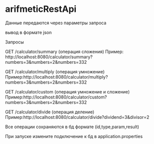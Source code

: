# arifmeticRestApi
Данные передаются через параметры запроса

вывод в формате json

Запросы

GET /calculator/summary (операция сложения)
Пример: http://localhost:8080/calculator/summary?numbers=3&numbers=2&numbers=332

GET /calculator/multiply (операция умножение)
Пример:http://localhost:8080/calculator/multiply?numbers=3&numbers=2&numbers=332

GET /calculator/custom (операция умножение и сложение)
Пример:http://localhost:8080/calculator/custom?numbers=3&numbers=2&numbers=332

GET /calculator/divide (операция деление)
Пример:http://localhost:8080/calculator/divide?dividend=3&divisor=2

Все операции сохраняются в бд формате (id,type,param,result)

При запуске измените подключение к бд в application.properties
